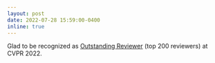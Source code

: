 ```yaml
---
layout: post
date: 2022-07-28 15:59:00-0400
inline: true
---
```

Glad to be recognized as [Outstanding Reviewer](https://cvpr2022.thecvf.com/outstanding-reviewers) (top 200 reviewers) at CVPR 2022.
